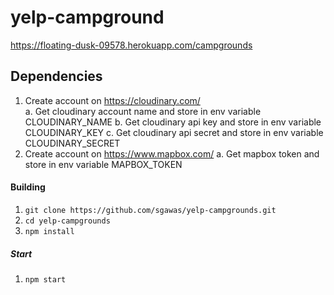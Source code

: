 # yelp-campground
https://floating-dusk-09578.herokuapp.com/campgrounds

## Dependencies
1. Create account on https://cloudinary.com/  
    a. Get cloudinary account name and store in env variable CLOUDINARY_NAME
    b. Get cloudinary api key and store in env variable CLOUDINARY_KEY
    c. Get cloudinary api secret and store in env variable CLOUDINARY_SECRET
2. Create account on https://www.mapbox.com/
    a. Get mapbox token and store in env variable MAPBOX_TOKEN

#### Building
1. `git clone https://github.com/sgawas/yelp-campgrounds.git`
2. `cd yelp-campgrounds`
3. `npm install`

##### Start
1. `npm start`
